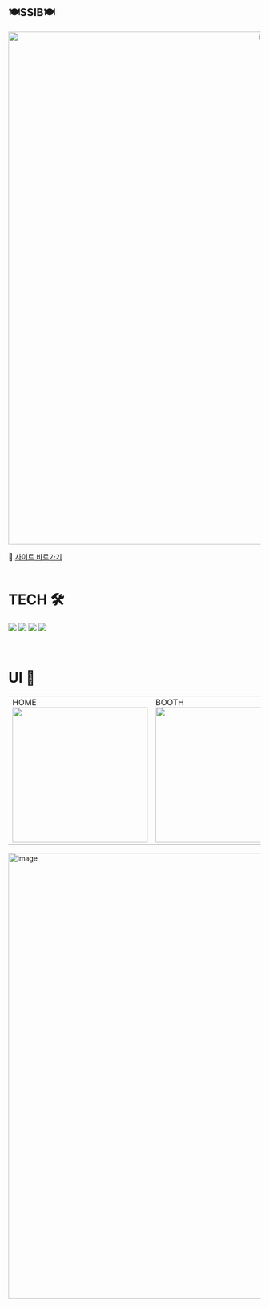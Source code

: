 ## 🍽️SSIB🍽️


<div align="center">
<img alt="image" width="1024"  src="![DOOR]https://github.com/hyuneu-n/SSIB/assets/126397025/6bd30e1e-cee1-489a-af0f-eb2e9398c797">
</div>
    

🔗 [사이트 바로가기](https://ssib.netlify.app/) <br/>
<br/>

# TECH 🛠️
<div align=left>
    <img src="https://img.shields.io/badge/react-61DAFB?style=for-the-badge&logo=react&logoColor=black">
    <img src="https://img.shields.io/badge/django-092E20?style=for-the-badge&logo=django&logoColor=white"> 
    <img src="https://img.shields.io/badge/AWS-%23FF9900.svg?style=for-the-badge&logo=amazon-aws&logoColor=white">
    <img src="https://img.shields.io/badge/mysql-4479A1?style=for-the-badge&logo=mysql&logoColor=white"> 
</div>

<br>
<br>

# UI 🎨
<table>
  <tr>
    <td>
      HOME<br>
      <img src="https://github.com/LikeLion-SKU/12th-SKUNIV-Festival-Front/assets/126397025/66a24775-45d3-48fe-850d-5d5faea213cb" width="270">
    </td>
    <td>
      BOOTH<br>
      <img src="https://github.com/LikeLion-SKU/12th-SKUNIV-Festival-Front/assets/126397025/67415e6a-e4f4-4a7a-8d02-632f31ec35a3" width="270">
    </td>
    <td>
      AED&EVACUATION<br>
      <img src="https://github.com/LikeLion-SKU/12th-SKUNIV-Festival-Front/assets/126397025/c1b6f1fa-f722-44c2-ade4-f62871b0569f" width="270">
    </td>
  </tr>
</table>

<div align="left">
<img alt="image" width="890" src="https://github.com/LikeLion-SKU/12th-SKUNIV-Festival-Front/assets/126397025/175604b3-10ee-4242-92eb-84fd99c3f4b1">
</div>
